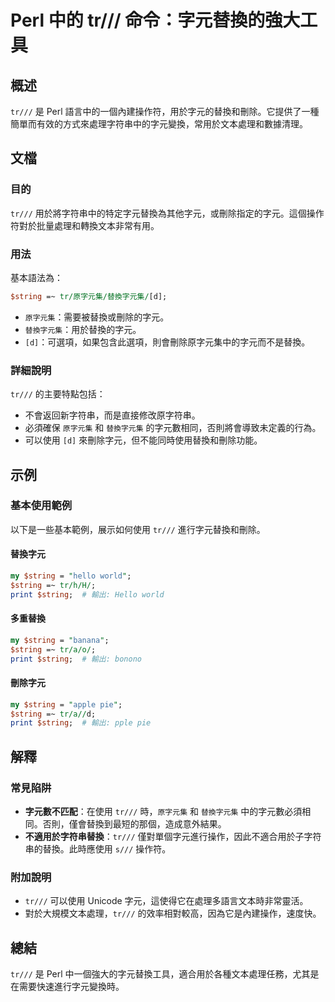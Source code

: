 <!--
Meta Description: # Perl 中的 tr/// 命令：字元替換的強大工具 ## 概述 `tr///` 是 Perl 語言中的一個內建操作符，用於字元的替換和刪除。它提供了一種簡單而有效的方式來處理字符串中的字元變換，常用於文本處理和數據清理。 ## 文檔 ### 目的 `tr///` 用於將字符串中的特定字元替換為...
Meta Keywords: string, perl, 原字元集, 替換字元集, print
-->

# Perl 中的 tr/// 命令：字元替換的強大工具

## 概述
`tr///` 是 Perl 語言中的一個內建操作符，用於字元的替換和刪除。它提供了一種簡單而有效的方式來處理字符串中的字元變換，常用於文本處理和數據清理。

## 文檔
### 目的
`tr///` 用於將字符串中的特定字元替換為其他字元，或刪除指定的字元。這個操作符對於批量處理和轉換文本非常有用。

### 用法
基本語法為：
```perl
$string =~ tr/原字元集/替換字元集/[d];
```
- `原字元集`：需要被替換或刪除的字元。
- `替換字元集`：用於替換的字元。
- `[d]`：可選項，如果包含此選項，則會刪除原字元集中的字元而不是替換。

### 詳細說明
`tr///` 的主要特點包括：
- 不會返回新字符串，而是直接修改原字符串。
- 必須確保 `原字元集` 和 `替換字元集` 的字元數相同，否則將會導致未定義的行為。
- 可以使用 `[d]` 來刪除字元，但不能同時使用替換和刪除功能。

## 示例
### 基本使用範例
以下是一些基本範例，展示如何使用 `tr///` 進行字元替換和刪除。

#### 替換字元
```perl
my $string = "hello world";
$string =~ tr/h/H/;
print $string;  # 輸出: Hello world
```

#### 多重替換
```perl
my $string = "banana";
$string =~ tr/a/o/;
print $string;  # 輸出: bonono
```

#### 刪除字元
```perl
my $string = "apple pie";
$string =~ tr/a//d;
print $string;  # 輸出: pple pie
```

## 解釋
### 常見陷阱
- **字元數不匹配**：在使用 `tr///` 時，`原字元集` 和 `替換字元集` 中的字元數必須相同。否則，僅會替換到最短的那個，造成意外結果。
- **不適用於字符串替換**：`tr///` 僅對單個字元進行操作，因此不適合用於子字符串的替換。此時應使用 `s///` 操作符。

### 附加說明
- `tr///` 可以使用 Unicode 字元，這使得它在處理多語言文本時非常靈活。
- 對於大規模文本處理，`tr///` 的效率相對較高，因為它是內建操作，速度快。

## 總結
`tr///` 是 Perl 中一個強大的字元替換工具，適合用於各種文本處理任務，尤其是在需要快速進行字元變換時。